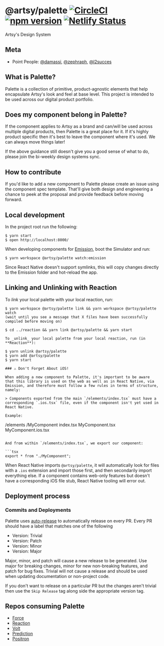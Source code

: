 # @artsy/palette [![CircleCI](https://circleci.com/gh/artsy/palette.svg?style=shield)](https://circleci.com/gh/artsy/palette) [![npm version](https://badge.fury.io/js/%40artsy%2Fpalette.svg)](https://www.npmjs.com/package/@artsy/palette) [![Netlify Status](https://api.netlify.com/api/v1/badges/beb9e8d7-10cc-4a2e-99bb-0d4c6f46db82/deploy-status)](https://app.netlify.com/sites/artsy-palette/deploys)

Artsy's Design System

## Meta

- Point People: [@damassi](https://github.com/damassi), [@zephraph](https://github.com/zephraph), [@l2succes](https://github.com/l2succes)

## What is Palette?

Palette is a collection of primitive, product-agnostic elements that help encapsulate Artsy's look and feel at base level. This project is intended to be used
across our digital product portfolio.

## Does my component belong in Palette?

If the component applies to Artsy as a brand and can/will be used across multiple digital products, then Palette is a great place for it. If it's highly product
specific then it's best to leave the component where it's used. We can always move things later!

If the above guidance still doesn't give you a good sense of what to do, please join the bi-weekly design systems sync.

## How to contribute

If you'd like to add a new component to Palette please create an issue using the component spec template. That'll give both design and engineering a chance
to peek at the proposal and provide feedback before moving forward.

## Local development

In the project root run the following:

```
$ yarn start
$ open http://localhost:8000/
```

When developing components for [Emission](https://github.com/artsy/emission), boot the Simulator and run:

```
$ yarn workspace @artsy/palette watch:emission
```

Since React Native doesn't support symlinks, this will copy changes directly to the Emission folder and hot-reload the app.

## Linking and Unlinking with Reaction

To _link_ your local palette with your local reaction, run:

```
$ yarn workspace @artsy/palette link && yarn workspace @artsy/palette watch
(wait until you see a message that X files have been successfully compiled before moving on)

$ cd ../reaction && yarn link @artsy/palette && yarn start

To _unlink_ your local palette from your local reaction, run (in **Reaction**):

$ yarn unlink @artsy/palette
$ yarn add @artsy/palette
$ yarn start

### ⚠️ Don't Forget About iOS!

When adding a new component to Palette, it's important to be aware that this library is used on the web as well as in React Native, via Emission, and therefore must follow a few rules in terms of structure, namely:

> Components exported from the main `/elements/index.tsx` must have a corresponding `.ios.tsx` file, even if the component isn't yet used in React Native.

Example:

```
/elements
  /MyComponent
    index.tsx
    MyComponent.tsx
    MyComponent.ios.tsx
```

And from within `/elements/index.tsx`, we export our component:

```tsx
export * from "./MyComponent";
```

When React Native imports `@artsy/palette`, it will automatically look for files with a `.ios` extension and import those first, and then secondarily import everything else. If a component contains web-only features but doesn't have a corresponding iOS file stub, React Native tooling will error out.

## Deployment process

### Commits and Deployments

Palette uses [auto-release](https://github.com/intuit/auto-release#readme) to automatically release on every PR. Every PR should have a label that matches one of the following

- Version: Trivial
- Version: Patch
- Version: Minor
- Version: Major

Major, minor, and patch will cause a new release to be generated. Use major for breaking changes, minor for new non-breaking features,
and patch for bug fixes. Trivial will not cause a release and should be used when updating documentation or non-project code.

If you don't want to release on a particular PR but the changes aren't trivial then use the `Skip Release` tag along side the appropriate version tag.

## Repos consuming Palette

- [Force](https://github.com/artsy/force)
- [Reaction](https://github.com/artsy/reaction)
- [Volt](https://github.com/artsy/volt)
- [Prediction](https://github.com/artsy/prediction)
- [Positron](https://github.com/artsy/positron)